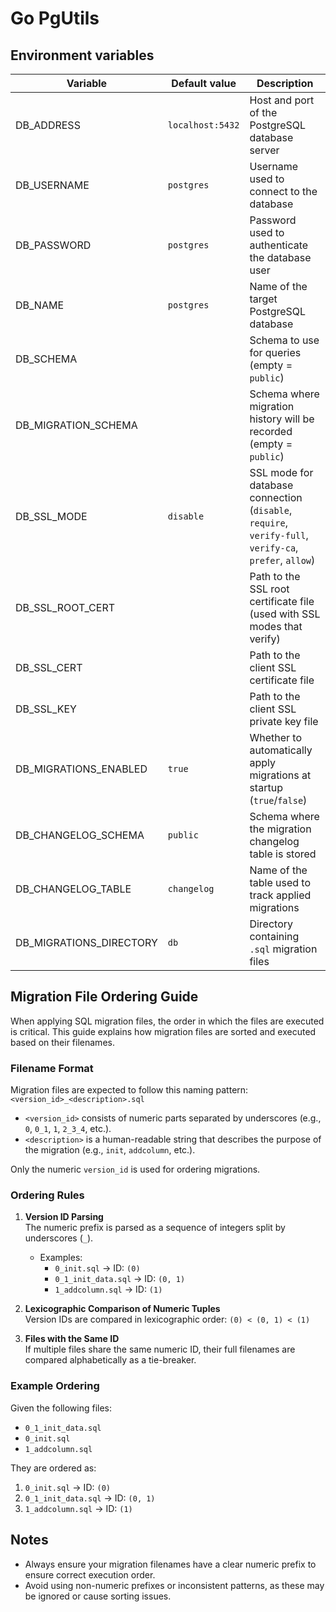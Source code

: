 
# Go PgUtils

## Environment variables
| Variable                | Default value    | Description                                                                                            |
|-------------------------|------------------|--------------------------------------------------------------------------------------------------------|
| DB_ADDRESS              | `localhost:5432` | Host and port of the PostgreSQL database server                                                        |
| DB_USERNAME             | `postgres`       | Username used to connect to the database                                                               |
| DB_PASSWORD             | `postgres`       | Password used to authenticate the database user                                                        |
| DB_NAME                 | `postgres`       | Name of the target PostgreSQL database                                                                 |
| DB_SCHEMA               |                  | Schema to use for queries (empty = `public`)                                                           |
| DB_MIGRATION_SCHEMA     |                  | Schema where migration history will be recorded (empty = `public`)                                     |
| DB_SSL_MODE             | `disable`        | SSL mode for database connection (`disable`, `require`, `verify-full`, `verify-ca`, `prefer`, `allow`) |
| DB_SSL_ROOT_CERT        |                  | Path to the SSL root certificate file (used with SSL modes that verify)                                |
| DB_SSL_CERT             |                  | Path to the client SSL certificate file                                                                |
| DB_SSL_KEY              |                  | Path to the client SSL private key file                                                                |
| DB_MIGRATIONS_ENABLED   | `true`           | Whether to automatically apply migrations at startup (`true`/`false`)                                  |
| DB_CHANGELOG_SCHEMA     | `public`         | Schema where the migration changelog table is stored                                                   |
| DB_CHANGELOG_TABLE      | `changelog`      | Name of the table used to track applied migrations                                                     |
| DB_MIGRATIONS_DIRECTORY | `db`             | Directory containing `.sql` migration files                                                            |

## Migration File Ordering Guide

When applying SQL migration files, the order in which the files are executed is critical. This guide explains how migration files are sorted and executed based on their filenames.

### Filename Format

Migration files are expected to follow this naming pattern: `<version_id>_<description>.sql`

- `<version_id>` consists of numeric parts separated by underscores (e.g., `0`, `0_1`, `1`, `2_3_4`, etc.).
- `<description>` is a human-readable string that describes the purpose of the migration (e.g., `init`, `addcolumn`, etc.).

Only the numeric `version_id` is used for ordering migrations.

### Ordering Rules

1. **Version ID Parsing**  
   The numeric prefix is parsed as a sequence of integers split by underscores (`_`).
    - Examples:
        - `0_init.sql` → ID: `(0)`
        - `0_1_init_data.sql` → ID: `(0, 1)`
        - `1_addcolumn.sql` → ID: `(1)`

2. **Lexicographic Comparison of Numeric Tuples**  
   Version IDs are compared in lexicographic order: `(0) < (0, 1) < (1)`

3. **Files with the Same ID**  
   If multiple files share the same numeric ID, their full filenames are compared alphabetically as a tie-breaker.

### Example Ordering

Given the following files:

- `0_1_init_data.sql`
- `0_init.sql`
- `1_addcolumn.sql`

They are ordered as:

1. `0_init.sql` → ID: `(0)`
2. `0_1_init_data.sql` → ID: `(0, 1)`
3. `1_addcolumn.sql` → ID: `(1)`

## Notes

- Always ensure your migration filenames have a clear numeric prefix to ensure correct execution order.
- Avoid using non-numeric prefixes or inconsistent patterns, as these may be ignored or cause sorting issues.